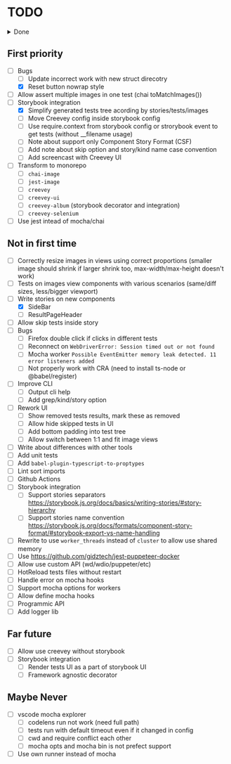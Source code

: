 # TODO

<details>
<summary>Done</summary>

- [x] Test types
- [x] Add binary
- [x] Subscribe on workers ready
- [x] Parallel (need prebuild? worker-farm?)
  - [x] Custom server runner
  - [x] Patch mocha runner with cluster
- [x] Allow customize hooks to non-storybook env
- [x] Defined default config + deep merge
- [x] Build correct `d.ts` files. For now, you should remove require types from `lib/creevey.js` after build.
- [x] Pass `config` to server initialization (use process.cwd())
- [x] Single fork for single browser thread
- [x] Mocha workers for server
- [x] Add test parser
- [x] Selenium keep alive
- [x] Allow start/stop tests
- [x] reconnect to selenium (sending keep-alive)
- [x] subscribe websocket api (status commands)
- [x] websocket api types
- [x] Generate static page in report dir
- [x] Save/Load results in/from report dir (js/json)
- [x] Save images report in multiple runs
- [x] Not graceful exit master process on error in workers
- [x] Add worker timeout and restart it
- [x] ~~Ignore elements from screenshot~~
- [x] Custom mocha reporter for worker
- [x] Allow to use Teamcity reporter
- [x] Add worker ready event
- [x] Support load test files from glob patterns
- [x] Better handle websocket messages
- [x] Allow define sets (test files, address, browsers)
  - [x] Filter tests by path in parser
  - [x] Merge common config with browser config
- [x] Web interface
  - [x] webpack build
  - [x] usage react-ui
  - [x] output tests tree
  - [x] allow start/stop
  - [x] comm with API by test id
  - [x] approve images
  - [x] Offile mode, load report data
  - [x] Output test error message
  - [x] output reported images
  - [x] better images view like github does
    - [x] SlideView
    - [x] BlendView
  - [x] switch images by hotkeys
  - [x] output test status (pending)
  - [x] update/recalc suite status
  - [x] use classnames (emotion)
  - [x] ApprovedRetry
  - [x] Fix incorrect output new images
  - [x] output skipped tests
  - [x] Output test error message
  - [x] Fit large images inside TestResultView
  - [x] Allow view fullscale images
  - [x] Invert expect/actual color
  - [x] Better output test error message
- [x] Test grep regexp dont work with parenthesis
- [x] Don't respect skip flag from report json
- [x] Browser resolution option
- [x] Fix TeamCity reporter `<unknown test name>`
- [x] Output images for Teamcity reporter
- [x] Setup viewport size
- [x] Color output in console
- [x] Server state sync
- [x] Config npmignore files
- [x] Status runner
- [x] Add Storybook for web ui components
- [x] Restart selenium driver on timeout
- [x] Export decorator from creevey
- [x] Improve ts support for creevey (like webpack does)
  - [x] Don't work with ts-node + esnext modules
- [x] Define simple version for browsers
- [x] Simplify types re-export for lib usage
- [x] Calc correct viewport size
- [x] Fix skip/unskip tests between run without delete report dir
- [x] Allow clean approved images
- [x] Generate runtime tests based on stories
- [x] Reload IE page on start (don't handle storybook hotreload)
- [x] Allow leave reason comment for skiped tests
- [x] Update args readme (config, parser, ...)
- [x] Add cli arguments
  - [x] config
  - [x] parser
  - [x] ui
  - [x] reporter
  - [x] update
  - [x] ~~init~~
  - [x] port
- [x] Storybook integration
  - [x] Update to Storybook@5.x
  - [x] Reset mouse position
  - [x] Support sotrybook 3.x-5.x
- [x] Allow Composite images
- [x] Slide story don't work correclty, must be fixed
- [x] Better error message about open storybook page
- [x] Exit if worker got `UnhandledPromiseRejectionWarning`
- [x] Serialize skip regexp
- [x] Husky, lint-staged
- [x] Rework UI

  - [x] Improve UI performance on initial load
  - [x] Put tests tree into side page
  - [x] Output test result view into main page block
  - [x] Output error message multiline
  - [x] Show icons for skiped tests
  - [x] Allow check/uncheck tests without results

  </details>

## First priority

- [ ] Bugs
  - [ ] Update incorrect work with new struct direcotry
  - [x] Reset button nowrap style
- [ ] Allow assert multiple images in one test (chai toMatchImages())
- [ ] Storybook integration
  - [x] Simplify generated tests tree acording by stories/tests/images
  - [ ] Move Creevey config inside storybook config
  - [ ] Use require.context from storybook config or strorybook event to get tests (without \_\_filename usage)
  - [ ] Note about support only Component Story Format (CSF)
  - [ ] Add note about skip option and story/kind name case convention
  - [ ] Add screencast with Creevey UI
- [ ] Transform to monorepo
  - [ ] `chai-image`
  - [ ] `jest-image`
  - [ ] `creevey`
  - [ ] `creevey-ui`
  - [ ] `creevey-album` (storybook decorator and integration)
  - [ ] `creevey-selenium`
- [ ] Use jest intead of mocha/chai

## Not in first time

- [ ] Correctly resize images in views using correct proportions (smaller image should shrink if larger shrink too, max-width/max-height doesn't work)
- [ ] Tests on images view components with various scenarios (same/diff sizes, less/bigger viewport)
- [ ] Write stories on new components
  - [x] SideBar
  - [ ] ResultPageHeader
- [ ] Allow skip tests inside story
- [ ] Bugs
  - [ ] Firefox double click if clicks in different tests
  - [ ] Reconnect on `WebDriverError: Session timed out or not found`
  - [ ] Mocha worker `Possible EventEmitter memory leak detected. 11 error listeners added`
  - [ ] Not properly work with CRA (need to install ts-node or @babel/register)
- [ ] Improve CLI
  - [ ] Output cli help
  - [ ] Add grep/kind/story option
- [ ] Rework UI
  - [ ] Show removed tests results, mark these as removed
  - [ ] Allow hide skipped tests in UI
  - [ ] Add bottom padding into test tree
  - [ ] Allow switch between 1:1 and fit image views
- [ ] Write about differences with other tools
- [ ] Add unit tests
- [ ] Add `babel-plugin-typescript-to-proptypes`
- [ ] Lint sort imports
- [ ] Github Actions
- [ ] Storybook integration
  - [ ] Support stories separators https://storybook.js.org/docs/basics/writing-stories/#story-hierarchy
  - [ ] Support stories name convention https://storybook.js.org/docs/formats/component-story-format/#storybook-export-vs-name-handling
- [ ] Rewrite to use `worker_threads` instead of `cluster` to allow use shared memory
- [ ] Use https://github.com/gidztech/jest-puppeteer-docker
- [ ] Allow use custom API (wd/wdio/puppeter/etc)
- [ ] HotReload tests files without restart
- [ ] Handle error on mocha hooks
- [ ] Support mocha options for workers
- [ ] Allow define mocha hooks
- [ ] Programmic API
- [ ] Add logger lib

## Far future

- [ ] Allow use creevey without storybook
- [ ] Storybook integration
  - [ ] Render tests UI as a part of storybook UI
  - [ ] Framework agnostic decorator

## Maybe Never

- [ ] vscode mocha explorer
  - [ ] codelens run not work (need full path)
  - [ ] tests run with default timeout even if it changed in config
  - [ ] cwd and require conflict each other
  - [ ] mocha opts and mocha bin is not prefect support
- [ ] Use own runner instead of mocha
